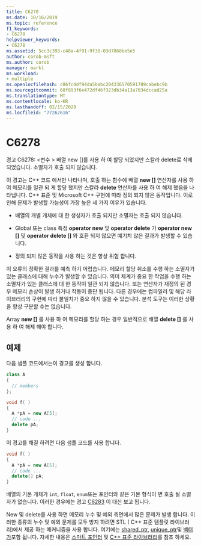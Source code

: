 ```yaml
---
title: C6278
ms.date: 10/16/2019
ms.topic: reference
f1_keywords:
- C6278
helpviewer_keywords:
- C6278
ms.assetid: 5cc3c393-c48a-4f91-9f38-03d7868be5e5
author: corob-msft
ms.author: corob
manager: markl
ms.workload:
- multiple
ms.openlocfilehash: c06fc4df94da5babc204336570591789cabebc9b
ms.sourcegitcommit: 68f893f6e472df46f323db34a13a7034dccad25a
ms.translationtype: MT
ms.contentlocale: ko-KR
ms.lasthandoff: 02/15/2020
ms.locfileid: "77262616"
---
```

# <a name="c6278"></a>C6278
경고 C6278: \<변수 > 배열 new []를 사용 하 여 할당 되었지만 스칼라 delete로 삭제 되었습니다. 소멸자가 호출 되지 않습니다.

이 경고는 C++ 코드 에서만 나타나며, 호출 하는 함수에 배열 **new []** 연산자를 사용 하 여 메모리를 일관 되 게 할당 했지만 스칼라 **delete** 연산자를 사용 하 여 해제 했음을 나타냅니다. C++ 표준 및 Microsoft C++ 구현에 따라 정의 되지 않은 동작입니다. 이로 인해 문제가 발생할 가능성이 가장 높은 세 가지 이유가 있습니다.

- 배열의 개별 개체에 대 한 생성자가 호출 되지만 소멸자는 호출 되지 않습니다.

- Global 또는 class 특정 **operator new** 및 **operator delete** 가 **operator new []** 및 **operator delete []** 와 호환 되지 않으면 예기치 않은 결과가 발생할 수 있습니다.

- 정의 되지 않은 동작을 사용 하는 것은 항상 위험 합니다.

이 오류의 정확한 결과를 예측 하기 어렵습니다. 메모리 할당 취소를 수행 하는 소멸자가 있는 클래스에 대해 누수가 발생할 수 있습니다. 의미 체계가 중요 한 작업을 수행 하는 소멸자가 있는 클래스에 대 한 동작이 일관 되지 않습니다. 또는 연산자가 재정의 된 경우 메모리 손상이 발생 하거나 작동이 중단 됩니다. 다른 경우에는 컴파일러 및 해당 라이브러리의 구현에 따라 불일치가 중요 하지 않을 수 있습니다. 분석 도구는 이러한 상황을 항상 구분할 수는 없습니다.

Array **new []** 를 사용 하 여 메모리를 할당 하는 경우 일반적으로 배열 **delete []** 를 사용 하 여 해제 해야 합니다.

## <a name="example"></a>예제

다음 샘플 코드에서는이 경고를 생성 합니다.

```cpp
class A
{
  // members
};

void f( )
{
  A *pA = new A[5];
  // code ...
  delete pA;
}
```

이 경고를 해결 하려면 다음 샘플 코드를 사용 합니다.

```cpp
void f( )
{
  A *pA = new A[5];
  // code ...
  delete[] pA;
}
```

배열의 기본 개체가 `int`, `float`, `enum`또는 포인터와 같은 기본 형식이 면 호출 될 소멸자가 없습니다. 이러한 경우에는 경고 [C6283](../code-quality/c6283.md) 이 대신 보고 됩니다.

New 및 delete를 사용 하면 메모리 누수 및 예외 측면에서 많은 문제가 발생 합니다. 이러한 종류의 누수 및 예외 문제를 모두 방지 하려면 STL ( C++ 표준 템플릿 라이브러리)에서 제공 하는 메커니즘을 사용 합니다. 여기에는 [shared_ptr](/cpp/standard-library/shared-ptr-class), [unique_ptr](/cpp/standard-library/unique-ptr-class)및 [벡터가](/cpp/standard-library/vector)포함 됩니다. 자세한 내용은 [스마트 포인터](/cpp/cpp/smart-pointers-modern-cpp) 및 [ C++ 표준 라이브러리](/cpp/standard-library/cpp-standard-library-reference)를 참조 하세요.
